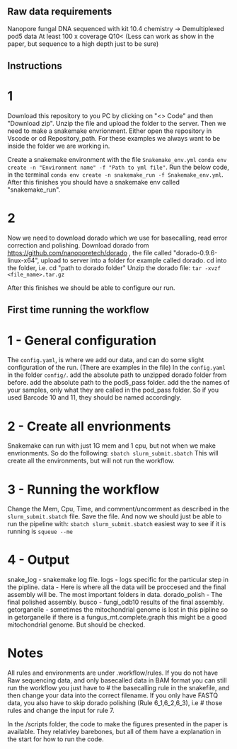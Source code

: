 ## Raw data requirements
Nanopore fungal DNA sequenced with kit 10.4 chemistry -> Demultiplexed pod5 data
At least 100 x coverage Q10< (Less can work as show in the paper, but sequence to a high depth just to be sure)
## Instructions
# 1
Download this repository to you PC by clicking on "<> Code" and then "Download zip". Unzip the file and upload the folder to the server.
Then we need to make a snakemake envrionment. 
Either open the repository in Vscode or cd Repository_path. For these examples we always want to be inside the folder we are working in.

Create a snakemake environment with the file `Snakemake_env.yml`
`conda env create -n "Environment name" -f "Path to yml file"`.
Run the below code, in the terminal
`conda env create -n snakemake_run -f Snakemake_env.yml`.
After this finishes you should have a snakemake env called "snakemake_run". 
# 2
Now we need to download dorado which we use for basecalling, read error correction and polishing.
Download dorado from https://github.com/nanoporetech/dorado , the file called "dorado-0.9.6-linux-x64", upload to server into a folder for example called dorado. 
cd into the folder, i.e. cd "path to dorado folder"
Unzip the dorado file:
`tar -xvzf <file_name>.tar.gz`

After this finishes we should be able to configure our run. 

## First time running the workflow
# 1 - General configuration
The `config.yaml`, is where we add our data, and can do some slight configuration of the run. (There are examples in the file)
In the `config.yaml` in the folder `config/`.
add the absolute path to unzipped dorado folder from before. 
add the absolute path to the pod5_pass folder. 
add the the names of your samples, only what they are called in the pod_pass folder. So if you used Barcode 10 and 11, they should be named accordingly. 
# 2 - Create all envrionments
Snakemake can run with just 1G mem and 1 cpu, but not when we make envrionments. So do the following: 
`sbatch slurm_submit.sbatch`
This will create all the environments, but will not run the workflow. 
# 3 - Running the workflow 
Change the Mem, Cpu, Time, and comment/uncomment as described in the `slurm_submit.sbatch` file. Save the file. 
And now we should just be able to run the pipeline with:
`sbatch slurm_submit.sbatch`
easiest way to see if it is running is `squeue --me`
# 4 - Output
snake_log - snakemake log file.
logs - logs specific for the particular step in the pipline.
data - Here is where all the data will be proccesed and the final assembly will be. 
The most important folders in data.
dorado_polish - The final polished assembly.
busco - fungi_odb10 results of the final assembly.
getorganelle - sometimes the mitochondrial genome is lost in this pipline so in getorganelle if there is a fungus_mt.complete.graph this might be a good mitochondrial genome. But should be checked.
# Notes
All rules and environments are under .workflow/rules. 
If you do not have Raw sequencing data, and only basecalled data in BAM format you can still run the workflow you just have to # the basecalling rule in the snakefile, and then change your data into the correct filename.
If you only have FASTQ data, you also have to skip dorado polishing (Rule 6_1,6_2,6_3), i.e # those rules and change the input for rule 7. 

In the /scripts folder, the code to make the figures presented in the paper is available. They relativley barebones, but all of them have a explanation in the start for how to run the code. 



